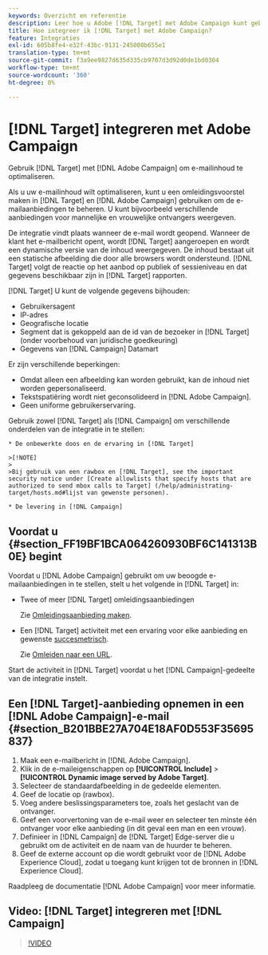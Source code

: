 ```yaml
---
keywords: Overzicht en referentie
description: Leer hoe u Adobe [!DNL Target] met Adobe Campaign kunt gebruiken om e-mailinhoud te optimaliseren.
title: Hoe integreer ik [!DNL Target] met Adobe Campaign?
feature: Integraties
exl-id: 605b8fe4-e32f-43bc-9131-245008b655e1
translation-type: tm+mt
source-git-commit: f3a9ee9827d635d335cb9707d3d92d0de1bd0304
workflow-type: tm+mt
source-wordcount: '360'
ht-degree: 0%

---
```


# [!DNL Target] integreren met Adobe Campaign

Gebruik [!DNL Target] met [!DNL Adobe Campaign] om e-mailinhoud te optimaliseren.

Als u uw e-mailinhoud wilt optimaliseren, kunt u een omleidingsvoorstel maken in [!DNL Target] en [!DNL Adobe Campaign] gebruiken om de e-mailaanbiedingen te beheren. U kunt bijvoorbeeld verschillende aanbiedingen voor mannelijke en vrouwelijke ontvangers weergeven.

De integratie vindt plaats wanneer de e-mail wordt geopend. Wanneer de klant het e-mailbericht opent, wordt [!DNL Target] aangeroepen en wordt een dynamische versie van de inhoud weergegeven. De inhoud bestaat uit een statische afbeelding die door alle browsers wordt ondersteund. [!DNL Target] volgt de reactie op het aanbod op publiek of sessieniveau en dat gegevens beschikbaar zijn in  [!DNL Target] rapporten.

[!DNL Target] U kunt de volgende gegevens bijhouden:

* Gebruikersagent
* IP-adres
* Geografische locatie
* Segment dat is gekoppeld aan de id van de bezoeker in [!DNL Target] (onder voorbehoud van juridische goedkeuring)
* Gegevens van [!DNL Campaign] Datamart

Er zijn verschillende beperkingen:

* Omdat alleen een afbeelding kan worden gebruikt, kan de inhoud niet worden gepersonaliseerd.
* Tekstspatiëring wordt niet geconsolideerd in [!DNL Adobe Campaign].
* Geen uniforme gebruikerservaring.

Gebruik zowel [!DNL Target] als [!DNL Campaign] om verschillende onderdelen van de integratie in te stellen:

    * De onbewerkte doos en de ervaring in [!DNL Target]
    
    >[!NOTE]
    >
    >Bij gebruik van een rawbox en [!DNL Target], see the important security notice under [Create allowlists that specify hosts that are authorized to send mbox calls to Target] (/help/administrating-target/hosts.md#lijst van gewenste personen).
    
    * De levering in [!DNL Campaign]

## Voordat u {#section_FF19BF1BCA064260930BF6C141313B0E} begint

Voordat u [!DNL Adobe Campaign] gebruikt om uw beoogde e-mailaanbiedingen in te stellen, stelt u het volgende in [!DNL Target] in:

* Twee of meer [!DNL Target] omleidingsaanbiedingen

   Zie [Omleidingsaanbieding maken](/help/c-experiences/c-manage-content/offer-redirect.md).

* Een [!DNL Target] activiteit met een ervaring voor elke aanbieding en gewenste [succesmetrisch](/help/c-activities/r-success-metrics/success-metrics.md).

   Zie [Omleiden naar een URL](/help/c-experiences/c-visual-experience-composer/redirect-offer.md).

Start de activiteit in [!DNL Target] voordat u het [!DNL Campaign]-gedeelte van de integratie instelt.

## Een [!DNL Target]-aanbieding opnemen in een [!DNL Adobe Campaign]-e-mail {#section_B201BBE27A704E18AF0D553F35695837}

1. Maak een e-mailbericht in [!DNL Adobe Campaign].
1. Klik in de e-maileigenschappen op **[!UICONTROL Include]** > **[!UICONTROL Dynamic image served by Adobe Target]**.
1. Selecteer de standaardafbeelding in de gedeelde elementen.
1. Geef de locatie op (rawbox).
1. Voeg andere beslissingsparameters toe, zoals het geslacht van de ontvanger.
1. Geef een voorvertoning van de e-mail weer en selecteer ten minste één ontvanger voor elke aanbieding (in dit geval een man en een vrouw).
1. Definieer in [!DNL Campaign] de [!DNL Target] Edge-server die u gebruikt om de activiteit en de naam van de huurder te beheren.
1. Geef de externe account op die wordt gebruikt voor de [!DNL Adobe Experience Cloud], zodat u toegang kunt krijgen tot de bronnen in [!DNL Experience Cloud].

Raadpleeg de documentatie [!DNL Adobe Campaign] voor meer informatie.

## Video: [!DNL Target] integreren met [!DNL Campaign]

>[!VIDEO](https://video.tv.adobe.com/v/35149)
